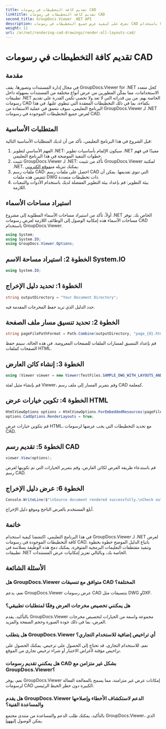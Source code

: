 ```yaml
---
title: تقديم كافة التخطيطات في رسومات CAD
linktitle: تقديم كافة التخطيطات في رسومات CAD
second_title: GroupDocs.Viewer .NET API
description: تعرف على كيفية عرض جميع التخطيطات في رسومات CAD باستخدام GroupDocs.Viewer لـ .NET. اتبع برنامجنا التعليمي الشامل لتحقيق التكامل السلس.
weight: 11
url: /ar/net/rendering-cad-drawings/render-all-layouts-cad/
---
```


# تقديم كافة التخطيطات في رسومات CAD

## مقدمة
في مجال إدارة المستندات وتصورها، يقف GroupDocs.Viewer for .NET كحل متعدد الاستخدامات، مما يمكّن المطورين من عرض أنواع مختلفة من المستندات بسهولة داخل تطبيقات .NET الخاصة بهم. من بين قدراته التي لا تعد ولا تحصى تكمن القدرة على تقديم رسومات CAD بكفاءة، بما في ذلك التخطيطات المعقدة التي تنطوي عليها. في هذا البرنامج التعليمي، سوف نتعمق في عملية الاستفادة من GroupDocs.Viewer لـ .NET لعرض جميع التخطيطات الموجودة في رسومات CAD. 
## المتطلبات الأساسية
قبل الشروع في هذا البرنامج التعليمي، تأكد من أن لديك المتطلبات الأساسية التالية:
1. الفهم الأساسي لتطوير .NET: سيكون الإلمام بأساسيات تطوير .NET مفيدًا في فهم خطوات التنفيذ الموضحة في هذا البرنامج التعليمي.
2.  تثبيت GroupDocs.Viewer لـ .NET: تأكد من تثبيت GroupDocs.Viewer لمكتبة .NET. يمكنك تنزيله من[موقع إلكتروني](https://releases.groupdocs.com/viewer/net/).
3. ملفات رسم CAD: احصل على ملفات رسم CAD التي تنوي تقديمها. يمكن أن تتضمن هذه ملفات DWG ذات تخطيطات متعددة.
4. بيئة التطوير: قم بإعداد بيئة التطوير المفضلة لديك باستخدام الأدوات والتبعيات اللازمة.

## استيراد مساحات الأسماء
أولاً، تأكد من استيراد مساحات الأسماء المطلوبة إلى مشروع .NET الخاص بك. توفر مساحات الأسماء هذه إمكانية الوصول إلى الوظائف اللازمة لعرض رسومات CAD باستخدام GroupDocs.Viewer.

```csharp
using System;
using System.IO;
using GroupDocs.Viewer.Options;
```
## الخطوة 2: استيراد مساحة الاسم System.IO
```csharp
using System.IO;
```
## الخطوة 1: تحديد دليل الإخراج
```csharp
string outputDirectory = "Your Document Directory";
```
حدد الدليل الذي تريد حفظ المخرجات المقدمة فيه.
## الخطوة 2: تحديد تنسيق مسار ملف الصفحة
```csharp
string pageFilePathFormat = Path.Combine(outputDirectory, "page_{0}.html");
```
قم بإعداد التنسيق لمسارات الملفات للصفحات المعروضة. في هذه الحالة، سيتم حفظ الصفحات كملفات HTML.
## الخطوة 3: إنشاء كائن العارض
```csharp
using (Viewer viewer = new Viewer(TestFiles.SAMPLE_DWG_WITH_LAYOUTS_AND_LAYERS))
```
قم بإنشاء مثيل لفئة Viewer، وقم بتمرير المسار إلى ملف رسم CAD كمعلمة.
## الخطوة 4: تكوين خيارات عرض HTML
```csharp
HtmlViewOptions options = HtmlViewOptions.ForEmbeddedResources(pageFilePathFormat);
options.CadOptions.RenderLayouts = true;
```
قم بتكوين خيارات عرض HTML، مع تحديد التخطيطات التي يجب عرضها لرسومات CAD.
## الخطوة 5: تقديم رسم CAD
```csharp
viewer.View(options);
```
قم باستدعاء طريقة العرض لكائن العارض، وقم بتمرير الخيارات التي تم تكوينها لعرض رسم CAD.
## الخطوة 6: عرض دليل الإخراج
```csharp
Console.WriteLine($"\nSource document rendered successfully.\nCheck output in {outputDirectory}.");
```
أبلغ المستخدم بالعرض الناجح وموقع دليل الإخراج.

## خاتمة
في هذا البرنامج التعليمي، اكتشفنا كيفية استخدام GroupDocs.Viewer لـ .NET لعرض كافة التخطيطات الموجودة في رسومات CAD. باتباع الدليل الموضح خطوة بخطوة وتنفيذ مقتطفات التعليمات البرمجية المتوفرة، يمكنك دمج هذه الوظيفة بسلاسة في تطبيقات .NET الخاصة بك، وبالتالي تعزيز إمكانيات عرض المستندات.
## الأسئلة الشائعة
### هل GroupDocs.Viewer متوافق مع تنسيقات CAD المختلفة؟
نعم، يدعم GroupDocs.Viewer عرض رسومات CAD بتنسيقات مثل DWG وDXF.
### هل يمكنني تخصيص مخرجات العرض وفقًا لمتطلبات تطبيقي؟
بالتأكيد، يقدم GroupDocs.Viewer مجموعة واسعة من الخيارات لتخصيص مخرجات العرض، بما في ذلك جودة الصورة وحجم الصفحة والمزيد.
### هل يتطلب GroupDocs.Viewer أي تراخيص إضافية للاستخدام التجاري؟
نعم، للاستخدام التجاري، قد تحتاج إلى الحصول على ترخيص. يمكنك الحصول على تراخيص مؤقتة لأغراض الاختبار أو شراء ترخيص تجاري من الموقع.
### هل يمكنني تقديم رسومات CAD بشكل غير متزامن مع GroupDocs.Viewer؟
نعم، يوفر GroupDocs.Viewer إمكانات عرض غير متزامنة، مما يسمح بالمعالجة الفعالة لرسومات CAD الكبيرة دون حظر الخيط الرئيسي.
### هل يقدم GroupDocs.Viewer الدعم لاستكشاف الأخطاء وإصلاحها والمساعدة الفنية؟
 بالتأكيد، يمكنك طلب الدعم والمساعدة من منتدى مجتمع GroupDocs.Viewer، الذي يمكن الوصول إليه[هنا](https://forum.groupdocs.com/c/viewer/9).